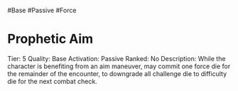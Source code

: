 #Base 
#Passive 
#Force 

# Prophetic Aim
Tier: 5
Quality: Base
Activation: Passive
Ranked: No
Description: While the character is benefiting from an aim maneuver, may commit one force die for the remainder of the encounter, to downgrade all challenge die to difficulty die for the next combat check. 